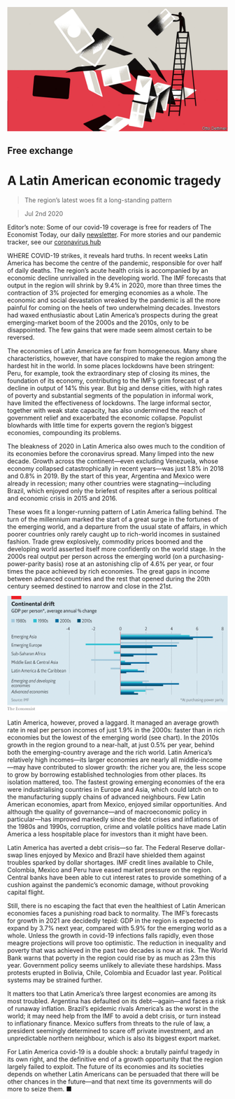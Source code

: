 ![](./images/20200704_FND000.jpg)

## Free exchange

# A Latin American economic tragedy

> The region’s latest woes fit a long-standing pattern

> Jul 2nd 2020

Editor’s note: Some of our covid-19 coverage is free for readers of The Economist Today, our daily [newsletter](https://www.economist.com/https://my.economist.com/user#newsletter). For more stories and our pandemic tracker, see our [coronavirus hub](https://www.economist.com//news/2020/03/11/the-economists-coverage-of-the-coronavirus)

WHERE COVID-19 strikes, it reveals hard truths. In recent weeks Latin America has become the centre of the pandemic, responsible for over half of daily deaths. The region’s acute health crisis is accompanied by an economic decline unrivalled in the developing world. The IMF forecasts that output in the region will shrink by 9.4% in 2020, more than three times the contraction of 3% projected for emerging economies as a whole. The economic and social devastation wreaked by the pandemic is all the more painful for coming on the heels of two underwhelming decades. Investors had waxed enthusiastic about Latin America’s prospects during the great emerging-market boom of the 2000s and the 2010s, only to be disappointed. The few gains that were made seem almost certain to be reversed.

The economies of Latin America are far from homogeneous. Many share characteristics, however, that have conspired to make the region among the hardest hit in the world. In some places lockdowns have been stringent: Peru, for example, took the extraordinary step of closing its mines, the foundation of its economy, contributing to the IMF’s grim forecast of a decline in output of 14% this year. But big and dense cities, with high rates of poverty and substantial segments of the population in informal work, have limited the effectiveness of lockdowns. The large informal sector, together with weak state capacity, has also undermined the reach of government relief and exacerbated the economic collapse. Populist blowhards with little time for experts govern the region’s biggest economies, compounding its problems.

The bleakness of 2020 in Latin America also owes much to the condition of its economies before the coronavirus spread. Many limped into the new decade. Growth across the continent—even excluding Venezuela, whose economy collapsed catastrophically in recent years—was just 1.8% in 2018 and 0.8% in 2019. By the start of this year, Argentina and Mexico were already in recession; many other countries were stagnating—including Brazil, which enjoyed only the briefest of respites after a serious political and economic crisis in 2015 and 2016.

These woes fit a longer-running pattern of Latin America falling behind. The turn of the millennium marked the start of a great surge in the fortunes of the emerging world, and a departure from the usual state of affairs, in which poorer countries only rarely caught up to rich-world incomes in sustained fashion. Trade grew explosively, commodity prices boomed and the developing world asserted itself more confidently on the world stage. In the 2000s real output per person across the emerging world (on a purchasing-power-parity basis) rose at an astonishing clip of 4.6% per year, or four times the pace achieved by rich economies. The great gaps in income between advanced countries and the rest that opened during the 20th century seemed destined to narrow and close in the 21st.

![](./images/20200704_FNC264_0.png)

Latin America, however, proved a laggard. It managed an average growth rate in real per person incomes of just 1.9% in the 2000s: faster than in rich economies but the lowest of the emerging world (see chart). In the 2010s growth in the region ground to a near-halt, at just 0.5% per year, behind both the emerging-country average and the rich world. Latin America’s relatively high incomes—its larger economies are nearly all middle-income—may have contributed to slower growth: the richer you are, the less scope to grow by borrowing established technologies from other places. Its isolation mattered, too. The fastest growing emerging economies of the era were industrialising countries in Europe and Asia, which could latch on to the manufacturing supply chains of advanced neighbours. Few Latin American economies, apart from Mexico, enjoyed similar opportunities. And although the quality of governance—and of macroeconomic policy in particular—has improved markedly since the debt crises and inflations of the 1980s and 1990s, corruption, crime and volatile politics have made Latin America a less hospitable place for investors than it might have been.

Latin America has averted a debt crisis—so far. The Federal Reserve dollar-swap lines enjoyed by Mexico and Brazil have shielded them against troubles sparked by dollar shortages. IMF credit lines available to Chile, Colombia, Mexico and Peru have eased market pressure on the region. Central banks have been able to cut interest rates to provide something of a cushion against the pandemic’s economic damage, without provoking capital flight.

Still, there is no escaping the fact that even the healthiest of Latin American economies faces a punishing road back to normality. The IMF’s forecasts for growth in 2021 are decidedly tepid: GDP in the region is expected to expand by 3.7% next year, compared with 5.9% for the emerging world as a whole. Unless the growth in covid-19 infections falls rapidly, even those meagre projections will prove too optimistic. The reduction in inequality and poverty that was achieved in the past two decades is now at risk. The World Bank warns that poverty in the region could rise by as much as 23m this year. Government policy seems unlikely to alleviate these hardships. Mass protests erupted in Bolivia, Chile, Colombia and Ecuador last year. Political systems may be strained further.

It matters too that Latin America’s three largest economies are among its most troubled. Argentina has defaulted on its debt—again—and faces a risk of runaway inflation. Brazil’s epidemic rivals America’s as the worst in the world; it may need help from the IMF to avoid a debt crisis, or turn instead to inflationary finance. Mexico suffers from threats to the rule of law, a president seemingly determined to scare off private investment, and an unpredictable northern neighbour, which is also its biggest export market.

For Latin America covid-19 is a double shock: a brutally painful tragedy in its own right, and the definitive end of a growth opportunity that the region largely failed to exploit. The future of its economies and its societies depends on whether Latin Americans can be persuaded that there will be other chances in the future—and that next time its governments will do more to seize them. ■